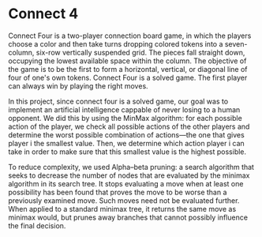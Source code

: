 # Connect 4

Connect Four is a two-player connection board game, in which the players choose a color and then take turns dropping colored tokens into a seven-column, six-row vertically suspended grid. The pieces fall straight down, occupying the lowest available space within the column. The objective of the game is to be the first to form a horizontal, vertical, or diagonal line of four of one's own tokens. Connect Four is a solved game. The first player can always win by playing the right moves.

In this project, since connect four is a solved game, our goal was to implement an artificial intelligence cappable of never losing to a human opponent. We did this by using the MinMax algorithm: for each possible action of the player, we check all possible actions of the other players and determine the worst possible combination of actions—the one that gives player i the smallest value. Then, we determine which action player i can take in order to make sure that this smallest value is the highest possible.

To reduce complexity, we used Alpha–beta pruning: a search algorithm that seeks to decrease the number of nodes that are evaluated by the minimax algorithm in its search tree. It stops evaluating a move when at least one possibility has been found that proves the move to be worse than a previously examined move. Such moves need not be evaluated further. When applied to a standard minimax tree, it returns the same move as minimax would, but prunes away branches that cannot possibly influence the final decision.
